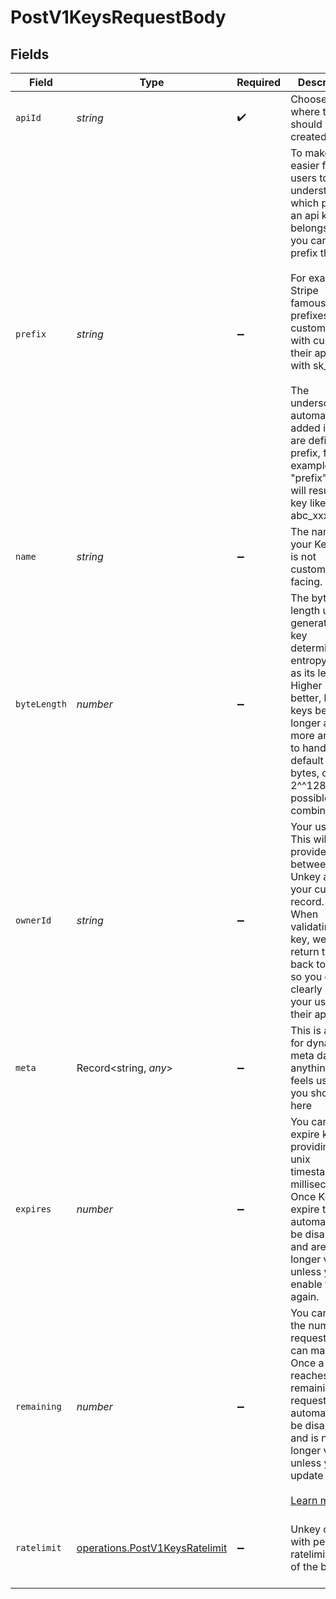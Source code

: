 # PostV1KeysRequestBody


## Fields

| Field                                                                                                                                                                                                                                                                                                                                                       | Type                                                                                                                                                                                                                                                                                                                                                        | Required                                                                                                                                                                                                                                                                                                                                                    | Description                                                                                                                                                                                                                                                                                                                                                 | Example                                                                                                                                                                                                                                                                                                                                                     |
| ----------------------------------------------------------------------------------------------------------------------------------------------------------------------------------------------------------------------------------------------------------------------------------------------------------------------------------------------------------- | ----------------------------------------------------------------------------------------------------------------------------------------------------------------------------------------------------------------------------------------------------------------------------------------------------------------------------------------------------------- | ----------------------------------------------------------------------------------------------------------------------------------------------------------------------------------------------------------------------------------------------------------------------------------------------------------------------------------------------------------- | ----------------------------------------------------------------------------------------------------------------------------------------------------------------------------------------------------------------------------------------------------------------------------------------------------------------------------------------------------------- | ----------------------------------------------------------------------------------------------------------------------------------------------------------------------------------------------------------------------------------------------------------------------------------------------------------------------------------------------------------- |
| `apiId`                                                                                                                                                                                                                                                                                                                                                     | *string*                                                                                                                                                                                                                                                                                                                                                    | :heavy_check_mark:                                                                                                                                                                                                                                                                                                                                          | Choose an `API` where this key should be created.                                                                                                                                                                                                                                                                                                           | api_123                                                                                                                                                                                                                                                                                                                                                     |
| `prefix`                                                                                                                                                                                                                                                                                                                                                    | *string*                                                                                                                                                                                                                                                                                                                                                    | :heavy_minus_sign:                                                                                                                                                                                                                                                                                                                                          | To make it easier for your users to understand which product an api key belongs to, you can add prefix them.<br/><br/>For example Stripe famously prefixes their customer ids with cus_ or their api keys with sk_live_.<br/><br/>The underscore is automatically added if you are defining a prefix, for example: "prefix": "abc" will result in a key like abc_xxxxxxxxx<br/> |                                                                                                                                                                                                                                                                                                                                                             |
| `name`                                                                                                                                                                                                                                                                                                                                                      | *string*                                                                                                                                                                                                                                                                                                                                                    | :heavy_minus_sign:                                                                                                                                                                                                                                                                                                                                          | The name for your Key. This is not customer facing.                                                                                                                                                                                                                                                                                                         | my key                                                                                                                                                                                                                                                                                                                                                      |
| `byteLength`                                                                                                                                                                                                                                                                                                                                                | *number*                                                                                                                                                                                                                                                                                                                                                    | :heavy_minus_sign:                                                                                                                                                                                                                                                                                                                                          | The byte length used to generate your key determines its entropy as well as its length. Higher is better, but keys become longer and more annoying to handle. The default is 16 bytes, or 2^^128 possible combinations.                                                                                                                                     |                                                                                                                                                                                                                                                                                                                                                             |
| `ownerId`                                                                                                                                                                                                                                                                                                                                                   | *string*                                                                                                                                                                                                                                                                                                                                                    | :heavy_minus_sign:                                                                                                                                                                                                                                                                                                                                          | Your user’s Id. This will provide a link between Unkey and your customer record.<br/>When validating a key, we will return this back to you, so you can clearly identify your user from their api key.                                                                                                                                                      | team_123                                                                                                                                                                                                                                                                                                                                                    |
| `meta`                                                                                                                                                                                                                                                                                                                                                      | Record<string, *any*>                                                                                                                                                                                                                                                                                                                                       | :heavy_minus_sign:                                                                                                                                                                                                                                                                                                                                          | This is a place for dynamic meta data, anything that feels useful for you should go here                                                                                                                                                                                                                                                                    | {<br/>"billingTier": "PRO",<br/>"trialEnds": "2023-06-16T17:16:37.161Z"<br/>}                                                                                                                                                                                                                                                                               |
| `expires`                                                                                                                                                                                                                                                                                                                                                   | *number*                                                                                                                                                                                                                                                                                                                                                    | :heavy_minus_sign:                                                                                                                                                                                                                                                                                                                                          | You can auto expire keys by providing a unix timestamp in milliseconds. Once Keys expire they will automatically be disabled and are no longer valid unless you enable them again.                                                                                                                                                                          | 1623869797161                                                                                                                                                                                                                                                                                                                                               |
| `remaining`                                                                                                                                                                                                                                                                                                                                                 | *number*                                                                                                                                                                                                                                                                                                                                                    | :heavy_minus_sign:                                                                                                                                                                                                                                                                                                                                          | You can limit the number of requests a key can make. Once a key reaches 0 remaining requests, it will automatically be disabled and is no longer valid unless you update it.<br/><br/>[Learn more](https://unkey.dev/docs/features/remaining)                                                                                                               | 1000                                                                                                                                                                                                                                                                                                                                                        |
| `ratelimit`                                                                                                                                                                                                                                                                                                                                                 | [operations.PostV1KeysRatelimit](../../models/operations/postv1keysratelimit.md)                                                                                                                                                                                                                                                                            | :heavy_minus_sign:                                                                                                                                                                                                                                                                                                                                          | Unkey comes with per-key ratelimiting out of the box.                                                                                                                                                                                                                                                                                                       | {<br/>"type": "fast",<br/>"limit": 10,<br/>"refillRate": 1,<br/>"refillInterval": 60<br/>}                                                                                                                                                                                                                                                                  |